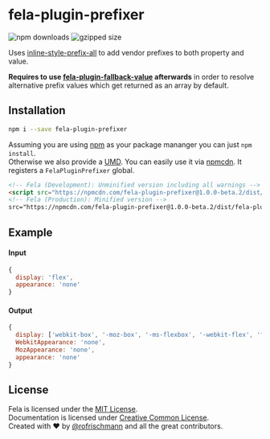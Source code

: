 # fela-plugin-prefixer


<img alt="npm downloads" src="https://img.shields.io/npm/dm/fela-plugin-prefixer.svg">
<img alt="gzipped size" src="https://img.shields.io/badge/gzipped-2.94kb-brightgreen.svg">

Uses [inline-style-prefix-all](https://github.com/rofrischmann/inline-style-prefix-all) to add vendor prefixes to both property and value.

**Requires to use  [fela-plugin-fallback-value](../fela-plugin-fallback-value/) afterwards** in order to resolve alternative prefix values which get returned as an array by default.

## Installation
```sh
npm i --save fela-plugin-prefixer
```
Assuming you are using [npm](https://www.npmjs.com) as your package mananger you can just `npm install`.<br>
Otherwise we also provide a [UMD](https://github.com/umdjs/umd). You can easily use it via [npmcdn](https://npmcdn.com/). It registers a  `FelaPluginPrefixer` global.
```HTML
<!-- Fela (Development): Unminified version including all warnings -->
<script src="https://npmcdn.com/fela-plugin-prefixer@1.0.0-beta.2/dist/fela-plugin-prefixer.js"></script>
<!-- Fela (Production): Minified version -->
src="https://npmcdn.com/fela-plugin-prefixer@1.0.0-beta.2/dist/fela-plugin-prefixer.min.js"></script>
```

## Example

#### Input
```javascript
{
  display: 'flex',
  appearance: 'none'
}
```
#### Output
```javascript
{
  display: ['webkit-box', '-moz-box', '-ms-flexbox', '-webkit-flex', 'flex'],
  WebkitAppearance: 'none',
  MozAppearance: 'none',
  appearance: 'none'
}
```

## License
Fela is licensed under the [MIT License](http://opensource.org/licenses/MIT).<br>
Documentation is licensed under [Creative Common License](http://creativecommons.org/licenses/by/4.0/).<br>
Created with ♥ by [@rofrischmann](http://rofrischmann.de) and all the great contributors.
